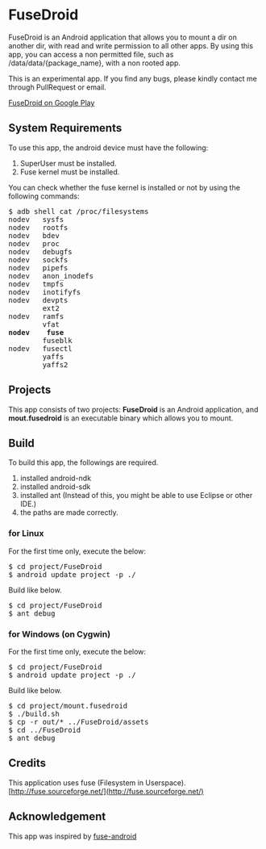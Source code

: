 FuseDroid
=========

FuseDroid is an Android application that allows you to mount a dir on another dir, with read and write permission to all other apps.
By using this app, you can access a non permitted file, such as /data/data/{package_name}, with a non rooted app.

This is an experimental app.
If you find any bugs, please kindly contact me through PullRequest or email.

[FuseDroid on Google Play](https://play.google.com/store/apps/details?id=com.kokufu.android.apps.fusedroid)

## System Requirements
To use this app, the android device must have the following:

1. SuperUser must be installed.
2. Fuse kernel must be installed.

You can check whether the fuse kernel is installed or not by using the following commands: 
<pre>
$ adb shell cat /proc/filesystems
nodev	sysfs
nodev	rootfs
nodev	bdev
nodev	proc
nodev	debugfs
nodev	sockfs
nodev	pipefs
nodev	anon_inodefs
nodev	tmpfs
nodev	inotifyfs
nodev	devpts
        ext2
nodev	ramfs
        vfat
<b>nodev	fuse</b>
        fuseblk
nodev	fusectl
        yaffs
        yaffs2
</pre>

## Projects
This app consists of two projects:
**FuseDroid** is an Android application, and **mout.fusedroid** is an executable binary which allows you to mount.

## Build
To build this app, the followings are required.

1. installed android-ndk
2. installed android-sdk
3. installed ant (Instead of this, you might be able to use Eclipse or other IDE.)
4. the paths are made correctly.

### for Linux
For the first time only, execute the below:
<pre>
$ cd project/FuseDroid
$ android update project -p ./
</pre>

Build like below.
<pre>
$ cd project/FuseDroid
$ ant debug
</pre>

### for Windows (on Cygwin)
For the first time only, execute the below:
<pre>
$ cd project/FuseDroid
$ android update project -p ./
</pre>

Build like below.
<pre>
$ cd project/mount.fusedroid
$ ./build.sh
$ cp -r out/* ../FuseDroid/assets
$ cd ../FuseDroid
$ ant debug
</pre>

## Credits
This application uses fuse (Filesystem in Userspace).<br />
[http://fuse.sourceforge.net/](http://fuse.sourceforge.net/)

## Acknowledgement
This app was inspired by [fuse-android](https://github.com/seth-hg/fuse-android)

